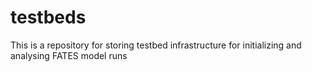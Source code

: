 # testbeds
This is a repository for storing testbed infrastructure for initializing and analysing FATES model runs
